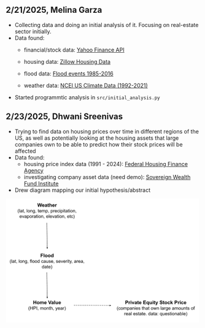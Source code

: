 
## 2/21/2025, Melina Garza
- Collecting data and doing an initial analysis of it. Focusing on real-estate sector initially.
- Data found: 
    - financial/stock data: [Yahoo Finance API](https://rapidapi.com/sparior/api/yahoo-finance15)

    - housing data: [Zillow Housing Data](https://www.zillow.com/research/data/)
    - flood data: [Flood events 1985-2016](https://floodobservatory.colorado.edu/Archives/index.html)
    - weather data: [NCEI US Climate Data (1992-2021)](https://www.kaggle.com/datasets/nachiketkamod/weather-dataset-us/data)
- Started programmtic analysis in `src/initial_analysis.py`

## 2/23/2025, Dhwani Sreenivas
- Trying to find data on housing prices over time in different regions of the US, as well as potentially looking at the housing assets that large companies own to be able to predict how their stock prices will be affected
- Data found:
    - housing price index data (1991 - 2024): [Federal Housing Finance Agency](https://www.fhfa.gov/data/hpi/datasets?tab=regional-hpi)
    - investigating company asset data (need demo): [Sovereign Wealth Fund Institute](https://www.swfinstitute.org/fund-rankings/real-estate-company)
- Drew diagram mapping our initial hypothesis/abstract

<img src="./etc/abstract_diagram.png" alt="drawing" width="700"/>
